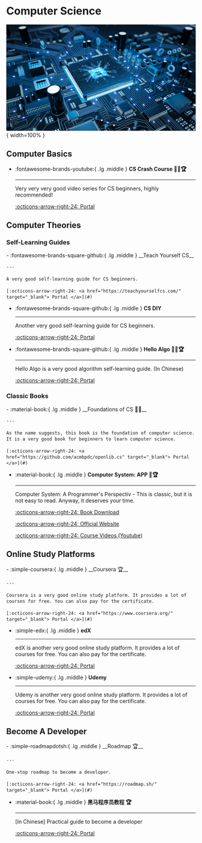<!-- ---
comments: true
--- -->

# Computer Science

![CS](cs.jpg){ width=100% }

## Computer Basics

<div class="grid cards" markdown>

-   :fontawesome-brands-youtube:{ .lg .middle } __CS Crash Course 🎯✅🏆__

    ---

    Very very very good video series for CS beginners, highly recommended!

    [:octicons-arrow-right-24: <a href="https://www.youtube.com/watch?v=O5nskjZ_GoI&list=PLWKjhJtqVAbmfoj2Th9fvxhHIeqFO7wOy" target="_blank"> Portal </a>](#)

</div>

## Computer Theories

### Self-Learning Guides

<div class="grid cards" markdown>
-   :fontawesome-brands-square-github:{ .lg .middle } __Teach Yourself CS__

    ---

    A very good self-learning guide for CS beginners.

    [:octicons-arrow-right-24: <a href="https://teachyourselfcs.com/" target="_blank"> Portal </a>](#)

-   :fontawesome-brands-square-github:{ .lg .middle } __CS DIY__

    ---

    Another very good self-learning guide for CS beginners.

    [:octicons-arrow-right-24: <a href="https://csdiy.wiki/" target="_blank"> Portal </a>](#)

-   :fontawesome-brands-square-github:{ .lg .middle } __Hello Algo 🎯✅🏆__

    ---

    Hello Algo is a very good algorithm self-learning guide. (In Chinese)

    [:octicons-arrow-right-24: <a href="https://www.hello-algo.com/" target="_blank"> Portal </a>](#)
</div>

### Classic Books

<div class="grid cards" markdown>
-   :material-book:{ .lg .middle } __Foundations of CS 🎯✅__

    ---

    As the name suggests, this book is the foundation of computer science. It is a very good book for beginners to learn computer science.

    [:octicons-arrow-right-24: <a href="https://github.com/acmbpdc/openlib.cs" target="_blank"> Portal </a>](#)

-  :material-book:{ .lg .middle } __Computer System: APP 🎯🏆__

    ---

    Computer System: A Programmer's Perspectiv - This is classic, but it is not easy to read. Anyway, it deserves your time.

    [:octicons-arrow-right-24: <a href="https://github.com/iWangMu/Book-CSAPP/blob/master/_Attachments/Computer_Systems_A_Programmers_Perspective(3rd).pdf" target="_blank"> Book Download </a>](#)

    [:octicons-arrow-right-24: <a href="https://csapp.cs.cmu.edu/" target="_blank"> Official Website </a>](#)

    [:octicons-arrow-right-24: <a href="https://www.youtube.com/watch?v=ScMxnXq6fbI&list=PL22J-I2Pi-Gf0s1CGDVtt4vuvlyjLxfem" target="_blank"> Course Videos (Youtube) </a>](#)

</div>

## Online Study Platforms

<div class="grid cards" markdown>
-  :simple-coursera:{ .lg .middle } __Coursera 🏆__

    ---

    Coursera is a very good online study platform. It provides a lot of courses for free. You can also pay for the certificate.

    [:octicons-arrow-right-24: <a href="https://www.coursera.org/" target="_blank"> Portal </a>](#)

- :simple-edx:{ .lg .middle } __edX__

    ---

    edX is another very good online study platform. It provides a lot of courses for free. You can also pay for the certificate.

    [:octicons-arrow-right-24: <a href="https://www.edx.org/" target="_blank"> Portal </a>](#)

- :simple-udemy:{ .lg .middle } __Udemy__

    ---

    Udemy is another very good online study platform. It provides a lot of courses for free. You can also pay for the certificate.

    [:octicons-arrow-right-24: <a href="https://www.udemy.com/" target="_blank"> Portal </a>](#)

</div>

## Become A Developer

<div class="grid cards" markdown>
-   :simple-roadmapdotsh:{ .lg .middle } __Roadmap 🏆__

    ---

    One-stop roadmap to become a developer.

    [:octicons-arrow-right-24: <a href="https://roadmap.sh/" target="_blank"> Portal </a>](#)

-  :material-book:{ .lg .middle } __黑马程序员教程 🏆__

    ---

    [In Chinese] Practical guide to become a developer

    [:octicons-arrow-right-24: <a href="https://book.itheima.net/" target="_blank"> Portal </a>](#)

</div>




